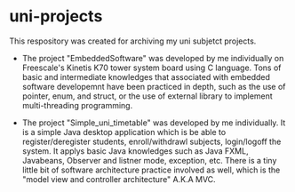 # uni-projects

This respository was created for archiving my uni subjetct projects.

- The project "EmbeddedSoftware" was developed by me individually on Freescale's Kinetis K70 tower system board using C language. Tons of basic and intermediate knowledges that associated with embedded software developemnt have been practiced in depth, such as the use of pointer, enum, and struct, or the use of external library to implement multi-threading programming.

- The project "Simple_uni_timetable" was developed by me individually. It is a simple Java desktop application which is be able to register/deregister students, enroll/withdrawl subjects, login/logoff the system. It applys basic Java knowledges such as Java FXML, Javabeans, Observer and listner mode, exception, etc. There is a tiny little bit of software architecture practice involved as well, which is the "model view and controller architecture" A.K.A MVC.  
